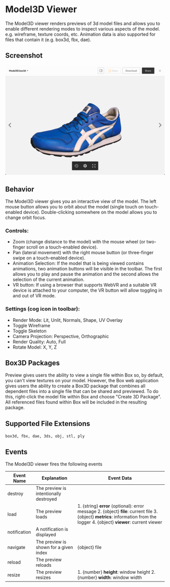 # Model3D Viewer

The Model3D viewer renders previews of 3d model files and allows you to enable different rendering modes to inspect various aspects of the model. e.g. wireframe, texture coords, etc. Animation data is also supported for files that contain it (e.g. box3d, fbx, dae).

## Screenshot

![Screenshot of Model3D viewer](../../../../../images/model3d.png)

## Behavior

The Model3D viewer gives you an interactive view of the model. The left mouse button allows you to orbit about the model (single touch on touch-enabled device). Double-clicking somewhere on the model allows you to change orbit focus.

### Controls:

* Zoom (change distance to the model) with the mouse wheel (or two-finger scroll on a touch-enabled device).
* Pan (lateral movement) with the right mouse button (or three-finger swipe on a touch-enabled device).
* Animation Selection: If the model that is being viewed contains animations, two animation buttons will be visible in the toolbar. The first allows you to play and pause the animation and the second allows the selection of the current animation.
* VR button: If using a browser that supports WebVR and a suitable VR device is attached to your computer, the VR button will allow toggling in and out of VR mode.

### Settings (cog icon in toolbar):

* Render Mode: Lit, Unlit, Normals, Shape, UV Overlay
* Toggle Wireframe
* Toggle Skeleton
* Camera Projection: Perspective, Orthographic
* Render Quality: Auto, Full
* Rotate Model: X, Y, Z

## Box3D Packages

Preview gives users the ability to view a single file within Box so, by default, you can't view textures on your model. However, the Box web application gives users the ability to create a Box3D package that combines all dependent files into a single file that can be shared and previewed. To do this, right-click the model file within Box and choose "Create 3D Package". All referenced files found within Box will be included in the resulting package.

## Supported File Extensions

`box3d, fbx, dae, 3ds, obj, stl, ply`

## Events
The Model3D viewer fires the following events

| Event Name | Explanation | Event Data |
| --- | --- | --- |
| destroy | The preview is intentionally destroyed ||
| load |  The preview loads | 1. {string} **error** (optional): error message 2. {object} **file**: current file 3. {object} **metrics**: information from the logger 4. {object} **viewer**: current viewer |
| notification | A notification is displayed ||
| navigate | The preview is shown for a given index | {object} file |
| reload | The preview reloads ||
| resize | The preview resizes | 1. {number} **height**: window height 2. {number} **width**: window width |
